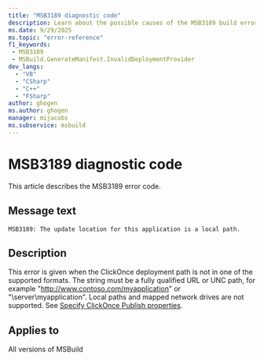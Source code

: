 ```yaml
---
title: "MSB3189 diagnostic code"
description: Learn about the possible causes of the MSB3189 build error, and get troubleshooting tips.
ms.date: 9/29/2025
ms.topic: "error-reference"
f1_keywords:
 - MSB3189
 - MSBuild.GenerateManifest.InvalidDeploymentProvider
dev_langs:
  - "VB"
  - "CSharp"
  - "C++"
  - "FSharp"
author: ghogen
ms.author: ghogen
manager: mijacobs
ms.subservice: msbuild
---
```


# MSB3189 diagnostic code

<!-- :::ErrorDefinitionDescription::: -->
<!-- :::editable-content name="introDescription"::: -->
This article describes the MSB3189 error code.
<!-- :::editable-content-end::: -->

## Message text

<!-- :::editable-content name="messageText"::: -->
`MSB3189: The update location for this application is a local path.`
<!-- :::editable-content-end::: -->
<!-- MSB3189: The update location for this application is a local path. -->

<!-- :::editable-content name="postOutputDescription"::: -->
## Description

This error is given when the ClickOnce deployment path is not in one of the supported formats. The string must be a fully qualified URL or UNC path, for example "http://www.contoso.com/myapplication" or "\\server\myapplication". Local paths and mapped network drives are not supported. See [Specify ClickOnce Publish properties](../../deployment/how-to-specify-where-visual-studio-copies-the-files.md).
<!--
{StrBegin="MSB3189: "}
-->
<!-- :::editable-content-end::: -->
<!-- :::ErrorDefinitionDescription-end::: -->

## Applies to

All versions of MSBuild
